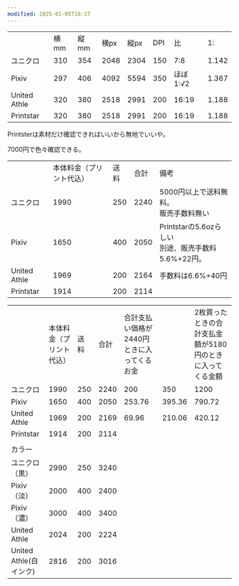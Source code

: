 ```yaml
---
modified: 2025-01-05T18:37
---
```

  

|   |   |   |   |   |   |   |   |
|---|---|---|---|---|---|---|---|
||横mm|縦mm|横px|縦px|DPI|比|1:|
|ユニクロ|310|354|2048|2304|150|7:8|1.142|
|Pixiv|297|406|4092|5594|350|ほぼ 1:√2|1.367|
|United Athle|320|380|2518|2991|200|16:19|1.188|
|Printstar|320|380|2518|2991|200|16:19|1.188|

  

Printsterは素材だけ確認できればいいから無地でいいや。

7000円で色々確認できる。

  

  

|   |   |   |   |   |
|---|---|---|---|---|
||本体料金（プリント代込）|送料|合計|備考|
|ユニクロ|1990|250|2240|5000円以上で送料無料。  <br>販売手数料無い|
|Pixiv|1650|400|2050|Printstarの5.6ozらしい  <br>別途、販売手数料5.6%+22円。|
|United Athle|1969|200|2164|手数料は6.6%+40円|
|Printstar|1914|200|2114||

  

|   |   |   |   |   |   |   |
|---|---|---|---|---|---|---|
||本体料金（プリント代込）|送料|合計|合計支払い価格が2440円ときに入ってくるお金||2枚買ったときの合計支払金額が5180円のときに入ってくる金額|
|ユニクロ|1990|250|2240|200|350|1200|
|Pixiv|1650|400|2050|253.76|395.36|790.72|
|United Athle|1969|200|2169|69.96|210.06|420.12|
|Printstar|1914|200|2114||||
||||||||
|カラー|||||||
|ユニクロ（黒）|2990|250|3240||||
|Pixiv（淡）|2000|400|2400||||
|Pixiv（濃）|3000|400|3400||||
|United Athle|2024|200|2224||||
|United Athle(白インク)|2816|200|3016||||